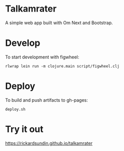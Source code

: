 # Talkamrater

A simple web app built with Om Next and Bootstrap.

# Develop
To start development with figwheel:
```
rlwrap lein run -m clojure.main script/figwheel.clj
```

# Deploy
To build and push artifacts to gh-pages:
```
deploy.sh
```

# Try it out

https://rickardsundin.github.io/talkamrater